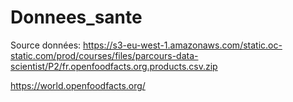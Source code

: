 # Donnees_sante

Source données: https://s3-eu-west-1.amazonaws.com/static.oc-static.com/prod/courses/files/parcours-data-scientist/P2/fr.openfoodfacts.org.products.csv.zip

https://world.openfoodfacts.org/
